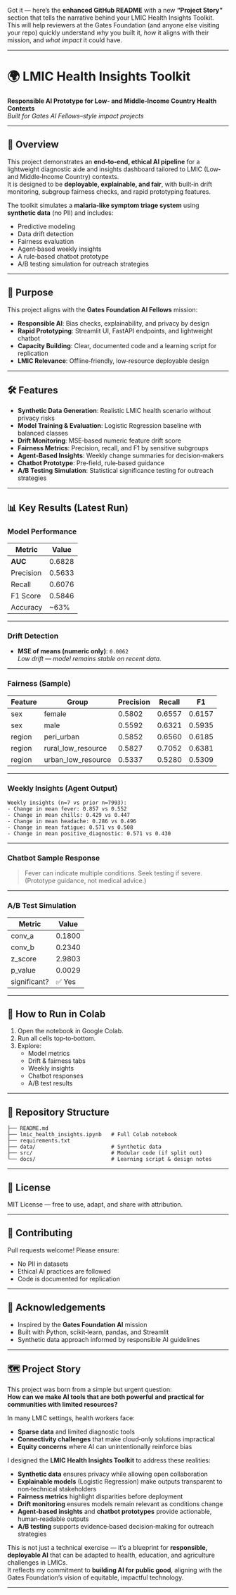 Got it — here’s the **enhanced GitHub README** with a new **“Project Story”** section that tells the narrative behind your LMIC Health Insights Toolkit.  
This will help reviewers at the Gates Foundation (and anyone else visiting your repo) quickly understand *why* you built it, *how* it aligns with their mission, and *what impact* it could have.

---

# 🌍 LMIC Health Insights Toolkit  
**Responsible AI Prototype for Low‑ and Middle‑Income Country Health Contexts**  
*Built for Gates AI Fellows–style impact projects*

---

## 📖 Overview
This project demonstrates an **end‑to‑end, ethical AI pipeline** for a lightweight diagnostic aide and insights dashboard tailored to LMIC (Low‑ and Middle‑Income Country) contexts.  
It is designed to be **deployable, explainable, and fair**, with built‑in drift monitoring, subgroup fairness checks, and rapid prototyping features.

The toolkit simulates a **malaria‑like symptom triage system** using **synthetic data** (no PII) and includes:
- Predictive modeling
- Data drift detection
- Fairness evaluation
- Agent‑based weekly insights
- A rule‑based chatbot prototype
- A/B testing simulation for outreach strategies

---

## 🎯 Purpose
This project aligns with the **Gates Foundation AI Fellows** mission:
- **Responsible AI**: Bias checks, explainability, and privacy by design
- **Rapid Prototyping**: Streamlit UI, FastAPI endpoints, and lightweight chatbot
- **Capacity Building**: Clear, documented code and a learning script for replication
- **LMIC Relevance**: Offline‑friendly, low‑resource deployable design

---

## 🛠 Features
- **Synthetic Data Generation**: Realistic LMIC health scenario without privacy risks
- **Model Training & Evaluation**: Logistic Regression baseline with balanced classes
- **Drift Monitoring**: MSE‑based numeric feature drift score
- **Fairness Metrics**: Precision, recall, and F1 by sensitive subgroups
- **Agent‑Based Insights**: Weekly change summaries for decision‑makers
- **Chatbot Prototype**: Pre‑field, rule‑based guidance
- **A/B Testing Simulation**: Statistical significance testing for outreach strategies

---

## 📊 Key Results (Latest Run)

### Model Performance
| Metric     | Value   |
|------------|---------|
| **AUC**    | 0.6828  |
| Precision  | 0.5633  |
| Recall     | 0.6076  |
| F1 Score   | 0.5846  |
| Accuracy   | ~63%    |

---

### Drift Detection
- **MSE of means (numeric only)**: `0.0062`  
  *Low drift — model remains stable on recent data.*

---

### Fairness (Sample)
| Feature | Group               | Precision | Recall   | F1       |
|---------|--------------------|-----------|----------|----------|
| sex     | female              | 0.5802    | 0.6557   | 0.6157   |
| sex     | male                | 0.5592    | 0.6321   | 0.5935   |
| region  | peri_urban          | 0.5852    | 0.6560   | 0.6185   |
| region  | rural_low_resource  | 0.5827    | 0.7052   | 0.6381   |
| region  | urban_low_resource  | 0.5337    | 0.5280   | 0.5309   |

---

### Weekly Insights (Agent Output)
```
Weekly insights (n=7 vs prior n=7993):
- Change in mean fever: 0.857 vs 0.552
- Change in mean chills: 0.429 vs 0.447
- Change in mean headache: 0.286 vs 0.496
- Change in mean fatigue: 0.571 vs 0.508
- Change in mean positive_diagnostic: 0.571 vs 0.430
```

---

### Chatbot Sample Response
> Fever can indicate multiple conditions. Seek testing if severe. (Prototype guidance, not medical advice.)

---

### A/B Test Simulation
| Metric       | Value     |
|--------------|-----------|
| conv_a       | 0.1800    |
| conv_b       | 0.2340    |
| z_score      | 2.9803    |
| p_value      | 0.0029    |
| significant? | ✅ Yes    |

---

## 🚀 How to Run in Colab
1. Open the notebook in Google Colab.
2. Run all cells top‑to‑bottom.
3. Explore:
   - Model metrics
   - Drift & fairness tabs
   - Weekly insights
   - Chatbot responses
   - A/B test results

---

## 📂 Repository Structure
```
├── README.md
├── lmic_health_insights.ipynb   # Full Colab notebook
├── requirements.txt
├── data/                        # Synthetic data
├── src/                         # Modular code (if split out)
└── docs/                        # Learning script & design notes
```

---

## 📜 License
MIT License — free to use, adapt, and share with attribution.

---

## 🤝 Contributing
Pull requests welcome! Please ensure:
- No PII in datasets
- Ethical AI practices are followed
- Code is documented for replication

---

## 🌟 Acknowledgements
- Inspired by the **Gates Foundation AI** mission
- Built with Python, scikit‑learn, pandas, and Streamlit
- Synthetic data approach informed by responsible AI guidelines

---

## 🗺 Project Story
This project was born from a simple but urgent question:  
**How can we make AI tools that are both powerful and practical for communities with limited resources?**

In many LMIC settings, health workers face:
- **Sparse data** and limited diagnostic tools
- **Connectivity challenges** that make cloud‑only solutions impractical
- **Equity concerns** where AI can unintentionally reinforce bias

I designed the **LMIC Health Insights Toolkit** to address these realities:
- **Synthetic data** ensures privacy while allowing open collaboration
- **Explainable models** (Logistic Regression) make outputs transparent to non‑technical stakeholders
- **Fairness metrics** highlight disparities before deployment
- **Drift monitoring** ensures models remain relevant as conditions change
- **Agent‑based insights** and **chatbot prototypes** provide actionable, human‑readable outputs
- **A/B testing** supports evidence‑based decision‑making for outreach strategies

This is not just a technical exercise — it’s a blueprint for **responsible, deployable AI** that can be adapted to health, education, and agriculture challenges in LMICs.  
It reflects my commitment to **building AI for public good**, aligning with the Gates Foundation’s vision of equitable, impactful technology.

---

